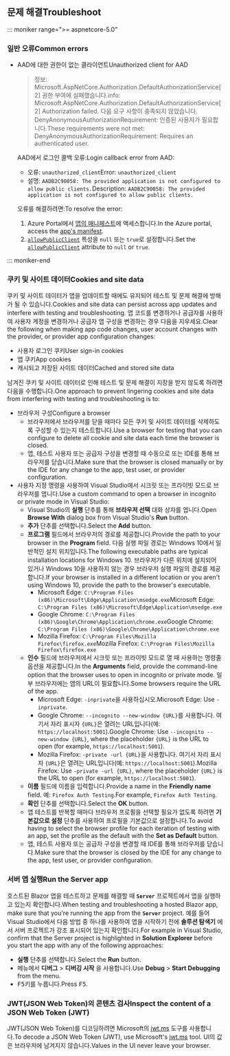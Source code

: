 ## <a name="troubleshoot"></a><span data-ttu-id="9b789-101">문제 해결</span><span class="sxs-lookup"><span data-stu-id="9b789-101">Troubleshoot</span></span>

::: moniker range=">= aspnetcore-5.0"

### <a name="common-errors"></a><span data-ttu-id="9b789-102">일반 오류</span><span class="sxs-lookup"><span data-stu-id="9b789-102">Common errors</span></span>

* <span data-ttu-id="9b789-103">AAD에 대한 권한이 없는 클라이언트</span><span class="sxs-lookup"><span data-stu-id="9b789-103">Unauthorized client for AAD</span></span>

  > <span data-ttu-id="9b789-104">정보: Microsoft.AspNetCore.Authorization.DefaultAuthorizationService[2] 권한 부여에 실패했습니다.</span><span class="sxs-lookup"><span data-stu-id="9b789-104">info: Microsoft.AspNetCore.Authorization.DefaultAuthorizationService[2] Authorization failed.</span></span> <span data-ttu-id="9b789-105">다음 요구 사항이 충족되지 않았습니다. DenyAnonymousAuthorizationRequirement: 인증된 사용자가 필요합니다.</span><span class="sxs-lookup"><span data-stu-id="9b789-105">These requirements were not met: DenyAnonymousAuthorizationRequirement: Requires an authenticated user.</span></span>

  <span data-ttu-id="9b789-106">AAD에서 로그인 콜백 오류:</span><span class="sxs-lookup"><span data-stu-id="9b789-106">Login callback error from AAD:</span></span>

  * <span data-ttu-id="9b789-107">오류: `unauthorized_client`</span><span class="sxs-lookup"><span data-stu-id="9b789-107">Error: `unauthorized_client`</span></span>
  * <span data-ttu-id="9b789-108">설명: `AADB2C90058: The provided application is not configured to allow public clients.`</span><span class="sxs-lookup"><span data-stu-id="9b789-108">Description: `AADB2C90058: The provided application is not configured to allow public clients.`</span></span>

  <span data-ttu-id="9b789-109">오류를 해결하려면:</span><span class="sxs-lookup"><span data-stu-id="9b789-109">To resolve the error:</span></span>

  1. <span data-ttu-id="9b789-110">Azure Portal에서 [앱의 매니페스트](/azure/active-directory/develop/reference-app-manifest)에 액세스합니다.</span><span class="sxs-lookup"><span data-stu-id="9b789-110">In the Azure portal, access the [app's manifest](/azure/active-directory/develop/reference-app-manifest).</span></span>
  1. <span data-ttu-id="9b789-111">[`allowPublicClient`](/azure/active-directory/develop/reference-app-manifest#allowpublicclient-attribute) 특성을 `null` 또는 `true`로 설정합니다.</span><span class="sxs-lookup"><span data-stu-id="9b789-111">Set the [`allowPublicClient`](/azure/active-directory/develop/reference-app-manifest#allowpublicclient-attribute) attribute to `null` or `true`.</span></span>

::: moniker-end

### <a name="cookies-and-site-data"></a><span data-ttu-id="9b789-112">쿠키 및 사이트 데이터</span><span class="sxs-lookup"><span data-stu-id="9b789-112">Cookies and site data</span></span>

<span data-ttu-id="9b789-113">쿠키 및 사이트 데이터가 앱을 업데이트할 때에도 유지되어 테스트 및 문제 해결에 방해가 될 수 있습니다.</span><span class="sxs-lookup"><span data-stu-id="9b789-113">Cookies and site data can persist across app updates and interfere with testing and troubleshooting.</span></span> <span data-ttu-id="9b789-114">앱 코드를 변경하거나 공급자를 사용하여 사용자 계정을 변경하거나 공급자 앱 구성을 변경하는 경우 다음을 지우세요.</span><span class="sxs-lookup"><span data-stu-id="9b789-114">Clear the following when making app code changes, user account changes with the provider, or provider app configuration changes:</span></span>

* <span data-ttu-id="9b789-115">사용자 로그인 쿠키</span><span class="sxs-lookup"><span data-stu-id="9b789-115">User sign-in cookies</span></span>
* <span data-ttu-id="9b789-116">앱 쿠키</span><span class="sxs-lookup"><span data-stu-id="9b789-116">App cookies</span></span>
* <span data-ttu-id="9b789-117">캐시되고 저장된 사이트 데이터</span><span class="sxs-lookup"><span data-stu-id="9b789-117">Cached and stored site data</span></span>

<span data-ttu-id="9b789-118">남겨진 쿠키 및 사이트 데이터로 인해 테스트 및 문제 해결이 지장을 받지 않도록 하려면 다음을 수행합니다.</span><span class="sxs-lookup"><span data-stu-id="9b789-118">One approach to prevent lingering cookies and site data from interfering with testing and troubleshooting is to:</span></span>

* <span data-ttu-id="9b789-119">브라우저 구성</span><span class="sxs-lookup"><span data-stu-id="9b789-119">Configure a browser</span></span>
  * <span data-ttu-id="9b789-120">브라우저에서 브라우저를 닫을 때마다 모든 쿠키 및 사이트 데이터를 삭제하도록 구성할 수 있는지 테스트합니다.</span><span class="sxs-lookup"><span data-stu-id="9b789-120">Use a browser for testing that you can configure to delete all cookie and site data each time the browser is closed.</span></span>
  * <span data-ttu-id="9b789-121">앱, 테스트 사용자 또는 공급자 구성을 변경할 때 수동으로 또는 IDE를 통해 브라우저를 닫습니다.</span><span class="sxs-lookup"><span data-stu-id="9b789-121">Make sure that the browser is closed manually or by the IDE for any change to the app, test user, or provider configuration.</span></span>
* <span data-ttu-id="9b789-122">사용자 지정 명령을 사용하여 Visual Studio에서 시크릿 또는 프라이빗 모드로 브라우저를 엽니다.</span><span class="sxs-lookup"><span data-stu-id="9b789-122">Use a custom command to open a browser in incognito or private mode in Visual Studio:</span></span>
  * <span data-ttu-id="9b789-123">Visual Studio의 **실행** 단추를 통해 **브라우저 선택** 대화 상자를 엽니다.</span><span class="sxs-lookup"><span data-stu-id="9b789-123">Open **Browse With** dialog box from Visual Studio's **Run** button.</span></span>
  * <span data-ttu-id="9b789-124">**추가** 단추를 선택합니다.</span><span class="sxs-lookup"><span data-stu-id="9b789-124">Select the **Add** button.</span></span>
  * <span data-ttu-id="9b789-125">**프로그램** 필드에서 브라우저의 경로를 제공합니다.</span><span class="sxs-lookup"><span data-stu-id="9b789-125">Provide the path to your browser in the **Program** field.</span></span> <span data-ttu-id="9b789-126">다음 실행 파일 경로는 Windows 10에서 일반적인 설치 위치입니다.</span><span class="sxs-lookup"><span data-stu-id="9b789-126">The following executable paths are typical installation locations for Windows 10.</span></span> <span data-ttu-id="9b789-127">브라우저가 다른 위치에 설치되어 있거나 Windows 10을 사용하지 않는 경우 브라우저 실행 파일의 경로를 제공합니다.</span><span class="sxs-lookup"><span data-stu-id="9b789-127">If your browser is installed in a different location or you aren't using Windows 10, provide the path to the browser's executable.</span></span>
    * <span data-ttu-id="9b789-128">Microsoft Edge: `C:\Program Files (x86)\Microsoft\Edge\Application\msedge.exe`</span><span class="sxs-lookup"><span data-stu-id="9b789-128">Microsoft Edge: `C:\Program Files (x86)\Microsoft\Edge\Application\msedge.exe`</span></span>
    * <span data-ttu-id="9b789-129">Google Chrome: `C:\Program Files (x86)\Google\Chrome\Application\chrome.exe`</span><span class="sxs-lookup"><span data-stu-id="9b789-129">Google Chrome: `C:\Program Files (x86)\Google\Chrome\Application\chrome.exe`</span></span>
    * <span data-ttu-id="9b789-130">Mozilla Firefox: `C:\Program Files\Mozilla Firefox\firefox.exe`</span><span class="sxs-lookup"><span data-stu-id="9b789-130">Mozilla Firefox: `C:\Program Files\Mozilla Firefox\firefox.exe`</span></span>
  * <span data-ttu-id="9b789-131">**인수** 필드에 브라우저에서 시크릿 또는 프라이빗 모드로 열 때 사용하는 명령줄 옵션을 제공합니다.</span><span class="sxs-lookup"><span data-stu-id="9b789-131">In the **Arguments** field, provide the command-line option that the browser uses to open in incognito or private mode.</span></span> <span data-ttu-id="9b789-132">일부 브라우저에는 앱의 URL이 필요합니다.</span><span class="sxs-lookup"><span data-stu-id="9b789-132">Some browsers require the URL of the app.</span></span>
    * <span data-ttu-id="9b789-133">Microsoft Edge: `-inprivate`을 사용하십시오.</span><span class="sxs-lookup"><span data-stu-id="9b789-133">Microsoft Edge: Use `-inprivate`.</span></span>
    * <span data-ttu-id="9b789-134">Google Chrome: `--incognito --new-window {URL}`를 사용합니다. 여기서 자리 표시자 `{URL}`은 열려는 URL입니다(예: `https://localhost:5001`).</span><span class="sxs-lookup"><span data-stu-id="9b789-134">Google Chrome: Use `--incognito --new-window {URL}`, where the placeholder `{URL}` is the URL to open (for example, `https://localhost:5001`).</span></span>
    * <span data-ttu-id="9b789-135">Mozilla Firefox: `-private -url {URL}`을 사용합니다. 여기서 자리 표시자 `{URL}`은 열려는 URL입니다(예: `https://localhost:5001`).</span><span class="sxs-lookup"><span data-stu-id="9b789-135">Mozilla Firefox: Use `-private -url {URL}`, where the placeholder `{URL}` is the URL to open (for example, `https://localhost:5001`).</span></span>
  * <span data-ttu-id="9b789-136">**이름** 필드에 이름을 입력합니다.</span><span class="sxs-lookup"><span data-stu-id="9b789-136">Provide a name in the **Friendly name** field.</span></span> <span data-ttu-id="9b789-137">예: `Firefox Auth Testing`.</span><span class="sxs-lookup"><span data-stu-id="9b789-137">For example, `Firefox Auth Testing`.</span></span>
  * <span data-ttu-id="9b789-138">**확인** 단추를 선택합니다.</span><span class="sxs-lookup"><span data-stu-id="9b789-138">Select the **OK** button.</span></span>
  * <span data-ttu-id="9b789-139">앱 테스트를 반복할 때마다 브라우저 프로필을 선택할 필요가 없도록 하려면 **기본값으로 설정** 단추를 사용하여 프로필을 기본값으로 설정합니다.</span><span class="sxs-lookup"><span data-stu-id="9b789-139">To avoid having to select the browser profile for each iteration of testing with an app, set the profile as the default with the **Set as Default** button.</span></span>
  * <span data-ttu-id="9b789-140">앱, 테스트 사용자 또는 공급자 구성을 변경할 때 IDE를 통해 브라우저를 닫습니다.</span><span class="sxs-lookup"><span data-stu-id="9b789-140">Make sure that the browser is closed by the IDE for any change to the app, test user, or provider configuration.</span></span>

### <a name="run-the-server-app"></a><span data-ttu-id="9b789-141">서버 앱 실행</span><span class="sxs-lookup"><span data-stu-id="9b789-141">Run the Server app</span></span>

<span data-ttu-id="9b789-142">호스트된 Blazor 앱을 테스트하고 문제를 해결할 때 **`Server`** 프로젝트에서 앱을 실행하고 있는지 확인합니다.</span><span class="sxs-lookup"><span data-stu-id="9b789-142">When testing and troubleshooting a hosted Blazor app, make sure that you're running the app from the **`Server`** project.</span></span> <span data-ttu-id="9b789-143">예를 들어 Visual Studio에서 다음 방법 중 하나를 사용하여 앱을 시작하기 전에 **솔루션 탐색기** 에서 서버 프로젝트가 강조 표시되어 있는지 확인합니다.</span><span class="sxs-lookup"><span data-stu-id="9b789-143">For example in Visual Studio, confirm that the Server project is highlighted in **Solution Explorer** before you start the app with any of the following approaches:</span></span>

* <span data-ttu-id="9b789-144">**실행** 단추를 선택합니다.</span><span class="sxs-lookup"><span data-stu-id="9b789-144">Select the **Run** button.</span></span>
* <span data-ttu-id="9b789-145">메뉴에서 **디버그** > **디버깅 시작** 을 사용합니다.</span><span class="sxs-lookup"><span data-stu-id="9b789-145">Use **Debug** > **Start Debugging** from the menu.</span></span>
* <span data-ttu-id="9b789-146"><kbd>F5</kbd>키를 누릅니다.</span><span class="sxs-lookup"><span data-stu-id="9b789-146">Press <kbd>F5</kbd>.</span></span>

### <a name="inspect-the-content-of-a-json-web-token-jwt"></a><span data-ttu-id="9b789-147">JWT(JSON Web Token)의 콘텐츠 검사</span><span class="sxs-lookup"><span data-stu-id="9b789-147">Inspect the content of a JSON Web Token (JWT)</span></span>

<span data-ttu-id="9b789-148">JWT(JSON Web Token)를 디코딩하려면 Microsoft의 [jwt.ms](https://jwt.ms/) 도구를 사용합니다.</span><span class="sxs-lookup"><span data-stu-id="9b789-148">To decode a JSON Web Token (JWT), use Microsoft's [jwt.ms](https://jwt.ms/) tool.</span></span> <span data-ttu-id="9b789-149">UI의 값은 브라우저에 남겨지지 않습니다.</span><span class="sxs-lookup"><span data-stu-id="9b789-149">Values in the UI never leave your browser.</span></span>
